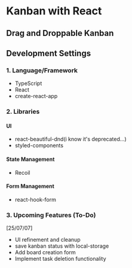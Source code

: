 # Kanban with React
## Drag and Droppable Kanban

## Development Settings
### 1. Language/Framework
- TypeScript
- React
- create-react-app
### 2. Libraries
#### UI
- react-beautiful-dnd(i know it's deprecated...)
- styled-components
#### State Management
- Recoil
#### Form Management
- react-hook-form
### 3. Upcoming Features (To-Do)
[25/07/07]
- UI refinement and cleanup
- save kanban status with local-storage
- Add board creation form  
- Implement task deletion functionality
